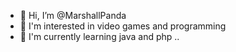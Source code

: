 - 👋 Hi, I’m @MarshallPanda
- 👀 I'm interested in video games and programming
- 🌱 I'm currently learning java and php
..
<!--- Marshall Panda/Marshall Panda is a ✨ special ✨ repository since I actually do this for fun and put it on my GitHub profile. --->
